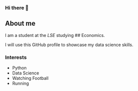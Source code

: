 ### Hi there 👋
## About me

I am a student at the _LSE_ studying ## Economics.

I will use this GitHub profile to showcase my data science skills.

### Interests

- Python 
- Data Science
- Watching Football
- Running
<!--
**fzulkifli/fzulkifli** is a ✨ _special_ ✨ repository because its `README.md` (this file) appears on your GitHub profile.

Here are some ideas to get you started:

- 🔭 I’m currently working on ...
- 🌱 I’m currently learning ...
- 👯 I’m looking to collaborate on ...
- 🤔 I’m looking for help with ...
- 💬 Ask me about ...
- 📫 How to reach me: ...
- 😄 Pronouns: ...
- ⚡ Fun fact: ...
-->
